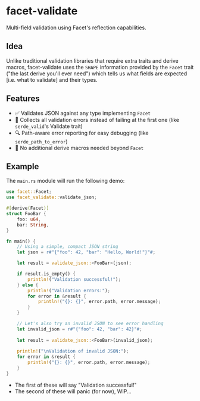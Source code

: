 # facet-validate

Multi-field validation using Facet's reflection capabilities.

## Idea

Unlike traditional validation libraries that require extra traits and derive macros, facet-validate uses the `SHAPE` information provided by the `Facet` trait
("the last derive you'll ever need") which tells us what fields are expected [i.e. what to validate]
and their types.

## Features

- :white_check_mark: Validates JSON against any type implementing `Facet`
- :scroll: Collects all validation errors instead of failing at the first one (like `serde_valid`'s
  Validate trait)
- :mag: Path-aware error reporting for easy debugging (like `serde_path_to_error`)
- :tada: No additional derive macros needed beyond `Facet`

## Example

The `main.rs` module will run the following demo:

```rust
use facet::Facet;
use facet_validate::validate_json;

#[derive(Facet)]
struct FooBar {
    foo: u64,
    bar: String,
}

fn main() {
    // Using a simple, compact JSON string
    let json = r#"{"foo": 42, "bar": "Hello, World!"}"#;

    let result = validate_json::<FooBar>(json);

    if result.is_empty() {
        println!("Validation successful!");
    } else {
        println!("Validation errors:");
        for error in &result {
            println!("{}: {}", error.path, error.message);
        }
    }

    // Let's also try an invalid JSON to see error handling
    let invalid_json = r#"{"foo": 42, "bar": 42}"#;
    
    let result = validate_json::<FooBar>(invalid_json);
    
    println!("\nValidation of invalid JSON:");
    for error in &result {
        println!("{}: {}", error.path, error.message);
    }
}
```

- The first of these will say "Validation successful!"
- The second of these will panic (for now), WIP...
